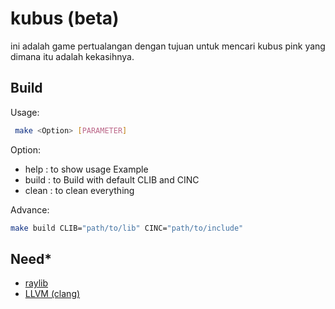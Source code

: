 # kubus (beta)

ini adalah game pertualangan dengan tujuan untuk mencari kubus pink yang dimana itu adalah kekasihnya.

## Build
Usage:
```bash
 make <Option> [PARAMETER]
```

Option: 
- help    : to show usage Example
- build   : to Build with default CLIB and CINC
- clean     : to clean
everything

Advance:
  ```bash
make build CLIB="path/to/lib" CINC="path/to/include"
```

## Need*
- [raylib](https://github.com/raysan5/raylib)
- [LLVM (clang)](https://apt.llvm.org/)
